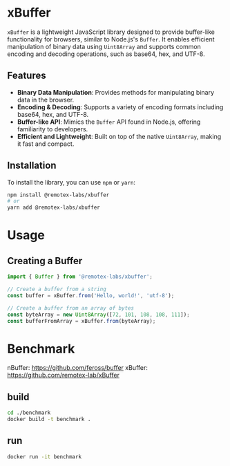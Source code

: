 # xBuffer

`xBuffer` is a lightweight JavaScript library designed to provide buffer-like functionality for browsers, similar to Node.js's `Buffer`. It enables efficient manipulation of binary data using `Uint8Array` and supports common encoding and decoding operations, such as base64, hex, and UTF-8.

## Features

- **Binary Data Manipulation**: Provides methods for manipulating binary data in the browser.
- **Encoding & Decoding**: Supports a variety of encoding formats including base64, hex, and UTF-8.
- **Buffer-like API**: Mimics the `Buffer` API found in Node.js, offering familiarity to developers.
- **Efficient and Lightweight**: Built on top of the native `Uint8Array`, making it fast and compact.

## Installation
To install the library, you can use `npm` or `yarn`:

```bash
npm install @remotex-labs/xbuffer
# or
yarn add @remotex-labs/xbuffer
```

# Usage
## Creating a Buffer
```typescript
import { Buffer } from '@remotex-labs/xbuffer';

// Create a buffer from a string
const buffer = xBuffer.from('Hello, world!', 'utf-8');

// Create a buffer from an array of bytes
const byteArray = new Uint8Array([72, 101, 108, 108, 111]);
const bufferFromArray = xBuffer.from(byteArray);
```

# Benchmark
nBuffer: https://github.com/feross/buffer
xBuffer: https://github.com/remotex-lab/xBuffer

## build
```bash
cd ./benchmark
docker build -t benchmark .
```

## run 
```bash
docker run -it benchmark
```
